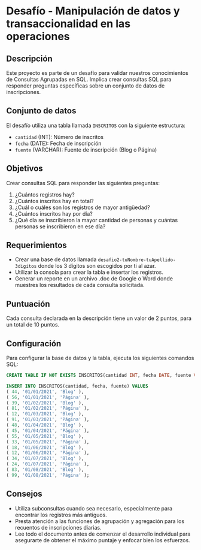 # Desafío - Manipulación de datos y transaccionalidad en las operaciones

## Descripción

Este proyecto es parte de un desafío para validar nuestros conocimientos de Consultas Agrupadas en SQL. Implica crear consultas SQL para responder preguntas específicas sobre un conjunto de datos de inscripciones.

## Conjunto de datos

El desafío utiliza una tabla llamada `INSCRITOS` con la siguiente estructura:

- `cantidad` (INT): Número de inscritos
- `fecha` (DATE): Fecha de inscripción
- `fuente` (VARCHAR): Fuente de inscripción (Blog o Página)

## Objetivos

Crear consultas SQL para responder las siguientes preguntas:

1. ¿Cuántos registros hay?
2. ¿Cuántos inscritos hay en total?
3. ¿Cuál o cuáles son los registros de mayor antigüedad?
4. ¿Cuántos inscritos hay por día?
5. ¿Qué día se inscribieron la mayor cantidad de personas y cuántas personas se inscribieron en ese día?

## Requerimientos

- Crear una base de datos llamada `desafio2-tuNombre-tuApellido-3digitos` donde los 3 dígitos son escogidos por ti al azar.
- Utilizar la consola para crear la tabla e insertar los registros.
- Generar un reporte en un archivo .doc de Google o Word donde muestres los resultados de cada consulta solicitada.

## Puntuación

Cada consulta declarada en la descripción tiene un valor de 2 puntos, para un total de 10 puntos.

## Configuración

Para configurar la base de datos y la tabla, ejecuta los siguientes comandos SQL:

```sql
CREATE TABLE IF NOT EXISTS INSCRITOS(cantidad INT, fecha DATE, fuente VARCHAR);

INSERT INTO INSCRITOS(cantidad, fecha, fuente) VALUES
( 44, '01/01/2021', 'Blog' ),
( 56, '01/01/2021', 'Página' ),
( 39, '01/02/2021', 'Blog' ),
( 81, '01/02/2021', 'Página' ),
( 12, '01/03/2021', 'Blog' ),
( 91, '01/03/2021', 'Página' ),
( 48, '01/04/2021', 'Blog' ),
( 45, '01/04/2021', 'Página' ),
( 55, '01/05/2021', 'Blog' ),
( 33, '01/05/2021', 'Página' ),
( 18, '01/06/2021', 'Blog' ),
( 12, '01/06/2021', 'Página' ),
( 34, '01/07/2021', 'Blog' ),
( 24, '01/07/2021', 'Página' ),
( 83, '01/08/2021', 'Blog' ),
( 99, '01/08/2021', 'Página' );
```

## Consejos

- Utiliza subconsultas cuando sea necesario, especialmente para encontrar los registros más antiguos.
- Presta atención a las funciones de agrupación y agregación para los recuentos de inscripciones diarias.
- Lee todo el documento antes de comenzar el desarrollo individual para asegurarte de obtener el máximo puntaje y enfocar bien los esfuerzos.


